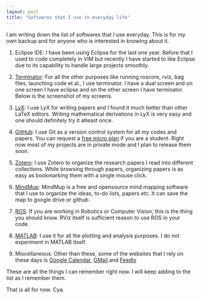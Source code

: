 ```yaml
---
layout: post
title: "Softwares that I use in everyday life"
---
```

I am writing down the list of softwares that I use everyday. This is for my own backup and for anyone who 
is interested in knowing about it. 

1. Eclipse IDE: I have been using Eclipse for the last one year. Before that I used to code completely in VIM but recently I have started to like Eclipse due to its capability to handle large projects smoothly.

2. <a href="http://gnometerminator.blogspot.com/p/introduction.html">Terminator</a>: For all the other purposes like running roscore, rviz, bag files, launching code et al., I use terminator. I have a dual screen and on one screen I have eclipse and on the other screen I have terminator. Below is the screenshot of my screens.  


3. <a href="http://lyx.org">LyX</a>: I use LyX for writing papers and I found it much better than other LaTeX editors. Writing mathematical derivations in LyX is very easy and one should definitely try it atleast once. 

4. <a href="github.com/itzsid/">GitHub</a>: I use Git as a version control system for all my codes and papers. You can request a <a href="https://github.com/edu">free micro plan</a> if you are a student. Right now most of my projects are in private mode and I plan to release them soon. 

5. <a href="http://www.zotero.org/">Zotero</a>: I use Zotero to organize the research papers I read into different collections. While browsing through papers, organizing papers is as easy as bookmarking them with a single mouse click.

6. <a href="http://www.mindmup.com/">MindMup</a>: MindMup is a free and opensource mind mapping software that I use to organize the ideas, to-do lists, papers etc. It can save the map to google drive or github.

7. <a href="http://ros.org">ROS</a>: If you are working in Robotics or Computer Vision, this is the thing you should know. RViz itself is sufficient reason to use ROS in your code. 

8. <a href="http://www.mathworks.com/products/matlab/">MATLAB</a>: I use it for all the plotting and analysis purposes. I do not experiment in MATLAB itself. 

9. Miscellaneous: Other than these, some of the websites that I rely on these days is <a href="http://calendar.google.com">Google Calendar</a>, <a href="http://gmail.com">GMail</a> and <a href="http://feedly.com">Feedly</a>

These are all the things I can remember right now. I will keep adding to the list as I remember them. 

That is all for now. Cya. 

